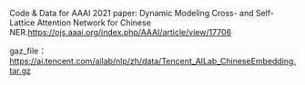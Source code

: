 Code & Data for   AAAI 2021 paper:
Dynamic Modeling Cross- and Self-Lattice Attention Network for Chinese NER.https://ojs.aaai.org/index.php/AAAI/article/view/17706

gaz_file：https://ai.tencent.com/ailab/nlp/zh/data/Tencent_AILab_ChineseEmbedding.tar.gz
